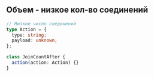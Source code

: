 ## Объем - низкое кол-во соединений

```ts
// Низкое число соединений
type Action = {
  type: string;
  payload: unknown;
};

class JoinCountAfter {
  action(action: Action) {}
}
```